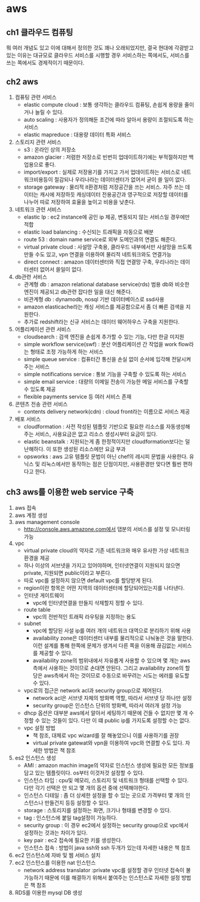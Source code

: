 # aws

## ch1 클라우드 컴퓨팅

뭐 여러 개념도 있고 이에 대해서 정의한 것도 꽤나 오래되었지만, 결국 현대에 각광받고 있는 이유는 대규모로 클라우드 서비스를 시행할 경우 서비스하는 쪽에서도, 서비스를 쓰는 쪽에서도 경제적이기 때문이다.

## ch2 aws

1. 컴퓨팅 관련 서비스
   - elastic compute cloud : 보통 생각하는 클라우드 컴퓨팅, 손쉽게  용량을 줄이거나 늘릴 수 있다.
   - auto scaling : 사용자가 정의해둔 조건에 따라 알아서 용량이 조절되도록 하는 서비스
   - elastic mapreduce : 대용량 데이터 특화 서비스
2. 스토리지 관련 서비스
   - s3 : 온라인 상의 저장소
   - amazon glacier : 저렴한 저장소로 빈번히 업데이트하기에는 부적절하지만 백업용으로 좋다.
   - import/export : 실제로 저장용기를 가지고 가서 업데이트하는 서비스로 네트워크비용등이 절감되나 우리나라는 데이터센터가 없어서 굳이 쓸 일이 없다.
   - storage gateway : 물리적 it환경처럼 저장공간을 쓰는 서비스. 자주 쓰는 데이터는 캐시에 저장하듯 캐싱데이터 전용공간과 영구적으로 저장할 데이터를 나누어 따로 저장하여 효율을 높이고 비용을 낮춘다.
3. 네트워크 관련 서비스
   - elastic Ip : ec2 instance에 공인 ip 제공, 변동되지 않는 서비스일 경우에만 적합
   - elastic load balancing : 수신되는 트래픽을 자동으로 배분
   - route 53 : domain name service로 외부 도메인과의 연결도 해준다.
   - virtual private cloud : 사설망 구축용, 클라우드 내부에서만 사설망을 쓰도록 만들 수도 있고, vpn 연결을 이용하여 물리적 네트워크와도 연결가능
   - direct connect : amazon 데이터센터와 직접 연결망 구축, 우리나라는 데이터센터 없어서 쓸일이 없다.
4. db관련 서비스
   - 관계형 db : amazon relational database service(rds) 범용 db와 비슷한 엔진이 제공되고 db관련 잡다한 일을 대신 해준다.
   - 비관계형 db : dynamodb, nosql 기반 데이터베이스로 ssd사용
   - amazon elasticache라는 캐싱 서비스를 제공함으로서 좀 더 빠른 검색을 지원한다.
   - 추가로 redshift라는 신규 서비스는 데이터 웨어하우스 구축을 지원한다.
5. 어플리케이션 관련 서비스
   - cloudsearch : 검색 엔진을 손쉽게 추가할 수 있는 기능, 다만 한글 미지원
   - simple workflow service(swf) : 분산 어플리케이션 간 작업을 work flow라는 형태로 조정 가능하게 하는 서비스
   - simple queue service : 컴퓨터간 통신을 손실 없이 순서에 입각해 전달시켜주는 서비스
   - simple notifications service : 통보 기능을 구축할 수 있도록 하는 서비스
   - simple email service : 대량의 이메일 전송이 가능한 메일 서비스를 구축할 수 있도록 제공
   - flexible payments service 등 여러 서비스 존재
6. 콘텐츠 전송 관련 서비스
   - contents delivery network(cdn) : cloud front라는 이름으로 서비스 제공
7. 배포 서비스
   - cloudformation : 사전 작성된 템플릿 기반으로 필요한 리소스를 자동생성해주는 서비스, 사용요금은 없고 리소스 생성시부터 요금이 있다.
   - elastic beanstalk : 지원되는게 좀 한정적이지만 cloudformation보다는 덜 난해하다. 이 또한 생성된 리소스에만 요금 부과
   - opsworks : aws 고유 템플릿 문법이 아닌 chef의 레시피 문법을 사용한다. 유닉스 및 리눅스에서만 동작하는 점은 단점이지만, 사용환경만 맞다면 훨씬 편하다고 한다.

## ch3 aws를 이용한 web service 구축

1. aws 접속
2. aws 계정 생성
3. aws management console
   - http://console.aws.amazone.com에서 댑분의 서비스를 설정 및 모니터링 가능
4. vpc
   - virtual private cloud의 약자로 기존 네트워크와 매우 유사한 가상 네트워크 환경을 제공
   - 하나 이상의 서브넷을 가지고 있어야하며, 인터넷연결이 지원되지 않으면 private, 지원되면 public이라고 부른다.
   - 따로 vpc를 설정하지 않으면 default vpc를 할당받게 된다.
   - region이란 항목은 어떤 지역의 데이터센터에 할당되어있는지를 나타낸다.
   - 인터넷 게이트웨이
     - vpc에 인터넷연결을 만들지 삭제할지 정할 수 있다.
   - route table
     - vpc의 전반적인 트래픽 라우팅을 지정하는 용도
   - subnet
     - vpc에 할당된 사설 ip를 여러 개의 네트워크 대역으로 분리하기 위해 사용
     - availability zone은 데이터센터 내부를 물리적으로 나눠놓은 것을 말한다. 이런 설계를 통해 한쪽에 문제가 생겨서 다른 쪽을 이용해 끊김없는 서비스를 제공할 수 있다.
     - availability zone의 범위내에서 자유롭게 사용할 수 있으며 몇 개는 aws측에서 사용하는 것이므로 손대면 안된다. 그리고 availability zone의 할당은 aws측에서 하는 것이므로 수동으로 바꾸려는 시도는 에러를 유도할 수 있다.
   - vpc로의 접근은 network acl과 security group으로 제어된다.
     - network acl은 서브넷 자체의 방화벽 역할, 따라서 서브넷 당 하나만 설정
     - security group은 인스턴스 단위의 방화벽, 따라서 여러개 설정 가능
   - dhcp 옵션은 대부분 aws에서 알아서 세팅하기 때문에 건들 수 없지만 몇 개 수정할 수 있는 것들이 있다. 다만 이 떄 public ip를 가지도록 설정할 수는 없다.
   - vpc 설정 방법
     - 책 참조, 대체로 vpc wizard를 잘 해놓았으니 이를 사용하기를 권장
     - virtual private gatewat와 vpn을 이용하여 vpc와 연결할 수도 있다. 자세한 방법은 책 참조
5. es2 인스턴스 생성
   - AMI  : amazon machin image의 약자로 인스턴스 생성에 필요한 모든 정보를 담고 있는 템플릿이다. os부터 이것저것 설정할 수 있다.
   - 인스턴스 타입 : cpu및 메모리, 스토리지 및 네트워크 형태를 선택할 수 있다. 다만 각기 선택은 안 되고 몇 개의 옵션 중에 선택해야한다.
   - 인스턴스 디테일 : 좀 더 상세한 설정을 할 수 있는 곳으로 가격부터 몇 개의 인스턴스나 만들건지 등등 설정할 수 있다.
   - storage : 스토리지를 설정하는 화면, 크기나 형태를 변경할 수 있다.
   - tag : 인스턴스에 붙일 tag설정이 가능하다.
   - security group : 이 경우 ec2에서 설정하는 security group으로 vpc에서 설정하는 것과는 차이가 있다.
   - key pair : ec2 접속에 필요한 키를 생성한다.
   - 인스턴스 접속 :  방법이 java ssh와 ssh 두개가 있는데 자세한 내용은 책 참조
6. ec2 인스턴스에 자바 및 웹 서비스 설치
7. ec2 인스턴스를 이용한 nat 인스턴스
   - network address translator :private vpc를 설정할 경우 인터넷 접속이 불가능하기 때문에 이를 해결하기 위해서 붙여주는 인스턴스로 자세한 설정 방법은 책 참조
8. RDS를 이용한 mysql DB 생성